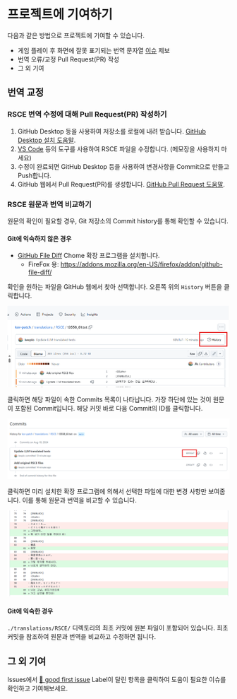# 프로젝트에 기여하기

다음과 같은 방법으로 프로젝트에 기여할 수 있습니다.

- 게임 플레이 후 화면에 잘못 표기되는 번역 문자열 [이슈](https://github.com/ToD-DC-Kor/kor-patch/issues/new/choose) 제보
- 번역 오류/교정 Pull Request(PR) 작성
- 그 외 기여

## 번역 교정

### RSCE 번역 수정에 대해 Pull Request(PR) 작성하기

1. GitHub Desktop 등을 사용하여 저장소를 로컬에 내려 받습니다.
[GitHub Desktop 설치 도움말](https://docs.github.com/ko/desktop/installing-and-authenticating-to-github-desktop/setting-up-github-desktop).
2. [VS Code](https://code.visualstudio.com/download) 등의 도구를 사용하여 RSCE 파일을 수정합니다. (메모장을 사용하지 마세요)
3. 수정이 완료되면 GitHub Desktop 등을 사용하여 변경사항을 Commit으로 만들고 Push합니다.
4. GitHub 웹에서 Pull Request(PR)를 생성합니다. [GitHub Pull Request 도움말](https://docs.github.com/ko/pull-requests/collaborating-with-pull-requests/proposing-changes-to-your-work-with-pull-requests/creating-a-pull-request).

### RSCE 원문과 번역 비교하기

원문의 확인이 필요할 경우, Git 저장소의 Commit history를 통해 확인할 수 있습니다.

#### Git에 익숙하지 않은 경우

- [GitHub File Diff](https://chromewebstore.google.com/detail/github-file-diff/lmhbkinmjbfihpkihjdhcagnigpklinh?pli=1) Chome 확장 프로그램을 설치합니다.
  - FireFox 용: <https://addons.mozilla.org/en-US/firefox/addon/github-file-diff/>  

확인을 원하는 파일을 GitHub 웹에서 찾아 선택합니다. 오른쪽 위의 `History` 버튼을 클릭합니다.

![step1](./guide/step1.png)

클릭하면 해당 파일이 속한 Commits 목록이 나타납니다. 가장 하단에 있는 것이 원문이 포함된 Commit입니다. 해당 커밋 바로 다음 Commit의 ID를 클릭합니다.

![step2](./guide/step2.png)

클릭하면 미리 설치한 확장 프로그램에 의해서 선택한 파일에 대한 변경 사항만 보여줍니다. 이를 통해 원문과 번역을 비교할 수 있습니다.

![step3](./guide/step3.png)

#### Git에 익숙한 경우

`./translations/RSCE/` 디렉토리의 최초 커밋에 원본 파일이 포함되어 있습니다. 최초 커밋을 참조하여 원문과 번역을 비교하고 수정하면 됩니다.

## 그 외 기여

Issues에서 [🐤 good first issue](https://github.com/ToD-DC-Kor/kor-patch/issues?q=is%3Aissue+is%3Aopen+label%3A%22%F0%9F%90%A4+good+first+issue%22) Label이 달린 항목을 클릭하여 도움이 필요한 이슈를 확인하고 기여해보세요.
